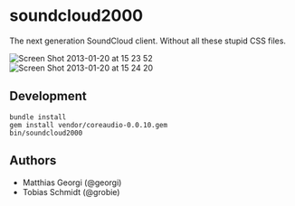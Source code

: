 # soundcloud2000

The next generation SoundCloud client. Without all these stupid CSS files.

![Screen Shot 2013-01-20 at 15 23 52](https://f.cloud.github.com/assets/3432/81267/4053e33e-630d-11e2-8078-3effb0266bb1.png)
![Screen Shot 2013-01-20 at 15 24 20](https://f.cloud.github.com/assets/3432/81268/405533ce-630d-11e2-99a1-b7811b2d69ab.png)

## Development

    bundle install
    gem install vendor/coreaudio-0.0.10.gem
    bin/soundcloud2000

## Authors

  * Matthias Georgi (@georgi)
  * Tobias Schmidt (@grobie)
